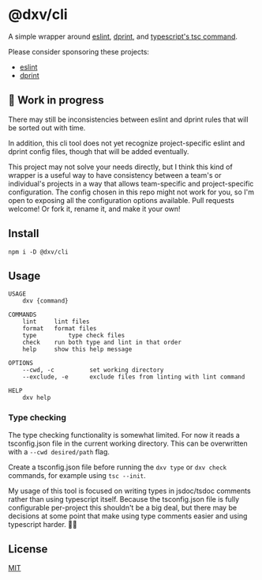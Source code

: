 # @dxv/cli

A simple wrapper around [eslint](https://eslint.org/), [dprint](https://dprint.dev/), and [typescript's tsc command](https://www.typescriptlang.org/).

Please consider sponsoring these projects:

- [eslint](https://github.com/sponsors/eslint)
- [dprint](https://github.com/sponsors/dprint)

## 🚧 Work in progress

There may still be inconsistencies between eslint and dprint rules that will be sorted out with time.

In addition, this cli tool does not yet recognize project-specific eslint and dprint config files, though that will be added eventually.

This project may not solve your needs directly, but I think this kind of wrapper is a useful way to have consistency between a team's or individual's projects in a way that allows team-specific and project-specific configuration. The config chosen in this repo might not work for you, so I'm open to exposing all the configuration options available. Pull requests welcome! Or fork it, rename it, and make it your own!

## Install

```shell
npm i -D @dxv/cli
```

## Usage

```
USAGE
	dxv {command}

COMMANDS
	lint     lint files
	format   format files
	type		 type check files
	check    run both type and lint in that order
	help     show this help message

OPTIONS
	--cwd, -c          set working directory
	--exclude, -e      exclude files from linting with lint command

HELP
	dxv help
```

### Type checking

The type checking functionality is somewhat limited. For now it reads a tsconfig.json file in the current working directory. This can be overwritten with a `--cwd desired/path` flag.

Create a tsconfig.json file before running the `dxv type` or `dxv check` commands, for example using `tsc --init`.

My usage of this tool is focused on writing types in jsdoc/tsdoc comments rather than using typescript itself. Because the tsconfig.json file is fully configurable per-project this shouldn't be a big deal, but there may be decisions at some point that make using type comments easier and using typescript harder. 🤷‍♂️

## License

[MIT](LICENSE.md)

